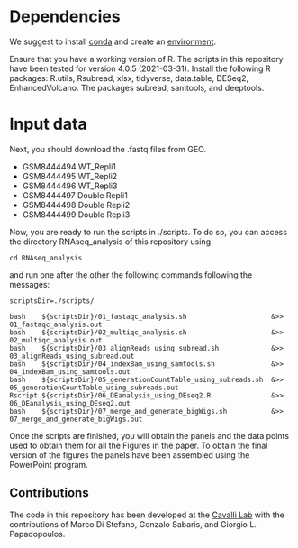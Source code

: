 # Dependencies #
We suggest to install [conda](https://conda.io/projects/conda/en/latest/user-guide/getting-started.html) and create an [environment](https://conda.io/projects/conda/en/latest/user-guide/tasks/manage-environments.html). 

Ensure that you have a working version of R. The scripts in this repository have been tested for version 4.0.5 (2021-03-31).
Install the following R packages: R.utils, Rsubread, xlsx, tidyverse, data.table, DESeq2, EnhancedVolcano.
The packages subread, samtools, and deeptools.

# Input data #
Next, you should download the .fastq files from GEO.
- GSM8444494	WT_Repli1
- GSM8444495	WT_Repli2
- GSM8444496	WT_Repli3
- GSM8444497  Double Repli1
- GSM8444498  Double Repli2
- GSM8444499  Double Repli3

Now, you are ready to run the scripts in ./scripts. To do so, you can access the directory RNAseq_analysis of this repository using
```
cd RNAseq_analysis
```
and run one after the other the following commands following the messages:
```
scriptsDir=./scripts/

bash    ${scriptsDir}/01_fastaqc_analysis.sh                     &>> 01_fastaqc_analysis.out
bash    ${scriptsDir}/02_multiqc_analysis.sh                     &>> 02_multiqc_analysis.out
bash    ${scriptsDir}/03_alignReads_using_subread.sh             &>> 03_alignReads_using_subread.out
bash    ${scriptsDir}/04_indexBam_using_samtools.sh              &>> 04_indexBam_using_samtools.out
bash    ${scriptsDir}/05_generationCountTable_using_subreads.sh  &>> 05_generationCountTable_using_subreads.out
Rscript ${scriptsDir}/06_DEanalysis_using_DEseq2.R               &>> 06_DEanalysis_using_DEseq2.out
bash    ${scriptsDir}/07_merge_and_generate_bigWigs.sh           &>> 07_merge_and_generate_bigWigs.out
```

Once the scripts are finished, you will obtain the panels and the data points used to obtain them for all the Figures in the paper.
To obtain the final version of the figures the panels have been assembled using the PowerPoint program.

## Contributions ##
The code in this repository has been developed at the [Cavalli Lab](https://www.igh.cnrs.fr/en/research/departments/genome-dynamics/chromatin-and-cell-biology) with the contributions of Marco Di Stefano, Gonzalo Sabaris, and Giorgio L. Papadopoulos.
